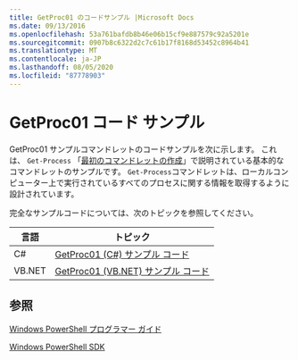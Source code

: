 ```yaml
---
title: GetProc01 のコードサンプル |Microsoft Docs
ms.date: 09/13/2016
ms.openlocfilehash: 53a761bafdb8b46e06b15cf9e887579c92a5201e
ms.sourcegitcommit: 0907b8c6322d2c7c61b17f8168d53452c8964b41
ms.translationtype: MT
ms.contentlocale: ja-JP
ms.lasthandoff: 08/05/2020
ms.locfileid: "87778903"
---
```

# <a name="getproc01-code-samples"></a>GetProc01 コード サンプル

GetProc01 サンプルコマンドレットのコードサンプルを次に示します。 これは、 `Get-Process` 「[最初のコマンドレットの作成](../cmdlet/creating-a-cmdlet-without-parameters.md)」で説明されている基本的なコマンドレットのサンプルです。 `Get-Process`コマンドレットは、ローカルコンピューター上で実行されているすべてのプロセスに関する情報を取得するように設計されています。

完全なサンプルコードについては、次のトピックを参照してください。

|言語|トピック|
|--------------|-----------|
|C#|[GetProc01 (C#) サンプル コード](./getproc01-csharp-sample-code.md)|
|VB.NET|[GetProc01 (VB.NET) サンプル コード](./getproc01-vb-net-sample-code.md)|

## <a name="see-also"></a>参照

[Windows PowerShell プログラマー ガイド](./windows-powershell-programmer-s-guide.md)

[Windows PowerShell SDK](../windows-powershell-reference.md)
